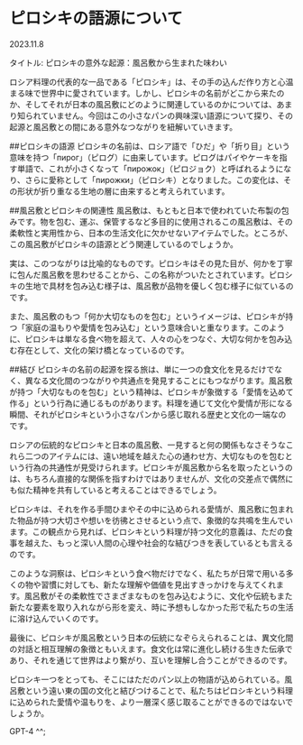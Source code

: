 # ピロシキの語源について

2023.11.8<br />

タイトル: ピロシキの意外な起源：風呂敷から生まれた味わい

ロシア料理の代表的な一品である「ピロシキ」は、その手の込んだ作り方と心温まる味で世界中に愛されています。しかし、ピロシキの名前がどこから来たのか、そしてそれが日本の風呂敷にどのように関連しているのかについては、あまり知られていません。今回はこの小さなパンの興味深い語源について探り、その起源と風呂敷との間にある意外なつながりを紐解いていきます。

##ピロシキの語源
ピロシキの名前は、ロシア語で「ひだ」や「折り目」という意味を持つ「пирог」（ピログ）に由来しています。ピログはパイやケーキを指す単語で、これが小さくなって「пирожок」（ピロジョク）と呼ばれるようになり、さらに愛称として「пирожки」（ピロシキ）となりました。この変化は、その形状が折り重なる生地の層に由来すると考えられています。

##風呂敷とピロシキの関連性
風呂敷は、もともと日本で使われていた布製の包みです。物を包む、運ぶ、保管するなど多目的に使用されるこの風呂敷は、その柔軟性と実用性から、日本の生活文化に欠かせないアイテムでした。ところが、この風呂敷がピロシキの語源とどう関連しているのでしょうか。

実は、このつながりは比喩的なものです。ピロシキはその見た目が、何かを丁寧に包んだ風呂敷を思わせることから、この名称がついたとされています。ピロシキの生地で具材を包み込む様子は、風呂敷が品物を優しく包む様子に似ているのです。

また、風呂敷のもつ「何か大切なものを包む」というイメージは、ピロシキが持つ「家庭の温もりや愛情を包み込む」という意味合いと重なります。このように、ピロシキは単なる食べ物を超えて、人々の心をつなぐ、大切な何かを包み込む存在として、文化の架け橋となっているのです。

##結び
ピロシキの名前の起源を探る旅は、単に一つの食文化を見るだけでなく、異なる文化間のつながりや共通点を発見することにもつながります。風呂敷が持つ「大切なものを包む」という精神は、ピロシキが象徴する「愛情を込めて作る」という行為に通じるものがあります。料理を通じて文化や愛情が形になる瞬間、それがピロシキという小さなパンから感じ取れる歴史と文化の一端なのです。

ロシアの伝統的なピロシキと日本の風呂敷、一見すると何の関係もなさそうなこれら二つのアイテムには、遠い地域を越えた心の通わせ方、大切なものを包むという行為の共通性が見受けられます。ピロシキが風呂敷から名を取ったというのは、もちろん直接的な関係を指すわけではありませんが、文化の交差点で偶然にも似た精神を共有していると考えることはできるでしょう。

ピロシキは、それを作る手間ひまやその中に込められる愛情が、風呂敷に包まれた物品が持つ大切さや想いを彷彿とさせるという点で、象徴的な共鳴を生んでいます。この観点から見れば、ピロシキという料理が持つ文化的意義は、ただの食事を越えた、もっと深い人間の心理や社会的な結びつきを表しているとも言えるのです。

このような洞察は、ピロシキという食べ物だけでなく、私たちが日常で用いる多くの物や習慣に対しても、新たな理解や価値を見出すきっかけを与えてくれます。風呂敷がその柔軟性でさまざまなものを包み込むように、文化や伝統もまた新たな要素を取り入れながら形を変え、時に予想もしなかった形で私たちの生活に溶け込んでいくのです。

最後に、ピロシキが風呂敷という日本の伝統になぞらえられることは、異文化間の対話と相互理解の象徴ともいえます。食文化は常に進化し続ける生きた伝承であり、それを通じて世界はより繋がり、互いを理解し合うことができるのです。

ピロシキ一つをとっても、そこにはただのパン以上の物語が込められている。風呂敷という遠い東の国の文化と結びつけることで、私たちはピロシキという料理に込められた愛情や温もりを、より一層深く感じ取ることができるのではないでしょうか。

GPT-4 ^^;